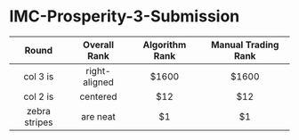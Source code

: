 # IMC-Prosperity-3-Submission
| Round         | Overall Rank           | Algorithm Rank  | Manual Trading Rank  |
|:-------------:|:----------------------:|:-----:|:-----:|
| col 3 is      | right-aligned | $1600 |$1600 |
| col 2 is      | centered      |   $12 |$12 |
| zebra stripes | are neat      |    $1 |$1 |
